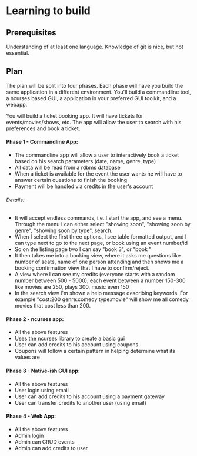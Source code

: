 # Learning to build

## Prerequisites

Understanding of at least one language. Knowledge of git is nice, but not essential.

## Plan

The plan will be split into four phases. Each phase will have you build the same application in a different environment. You'll build a commandline tool, a ncurses based GUI, a application in your preferred GUI toolkit, and a webapp.

You will build a ticket booking app. It will have tickets for events/movies/shows, etc. The app will allow the user to search with his preferences and book a ticket.

#### Phase 1 - Commandline App:
- The commandline app will allow a user to interactively book a ticket based on his search parameters (date, name, genre, type)
- All data will be read from a rdbms database
- When a ticket is available for the event the user wants he will have to answer certain questions to finish the booking
- Payment will be handled via credits in the user's account

###### Details:
- It will accept endless commands, i.e. I start the app, and see a menu. Through the menu I can either select "showing soon", "showing soon by genre", "showing soon by type", search.
- When I select the first three options, I see table formatted output, and I can type next to go to the next page, or book using an event number/id
- So on the listing page two I can say "book 3", or "book <event id>"
- It then takes me into a booking view, where it asks me questions like number of seats, name of one person attending
and then shows me a booking confirmation view that I have to confirm/reject.
- A view where I can see my credits (everyone starts with a random number between 500 - 5000), each event between a number 150-300
like movies are 250, plays 300, music even 150
- In the search view I'm shown a help message describing keywords. For example "cost:200 genre:comedy type:movie" will show me all comedy movies that cost less than 200.

#### Phase 2 - ncurses app:
- All the above features
- Uses the ncurses library to create a basic gui
- User can add credits to his account using coupons
- Coupons will follow a certain pattern in helping determine what its values are

#### Phase 3 - Native-ish GUI app:
- All the above features
- User login using email
- User can add credits to his account using a payment gateway
- User can transfer credits to another user (using email)

#### Phase 4 - Web App:
- All the above features
- Admin login
- Admin can CRUD events
- Admin can add credits to user
